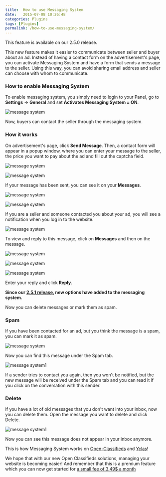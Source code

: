 ```yaml
---
title:  How to use Messaging System
date:   2015-07-08 10:26:48
categories: Plugins
tags: [Plugins]
permalink: /how-to-use-messaging-system/
---
```

<div class="alert alert-warning">
<strong><i class="glyphicon glyphicon-warning-sign"></i> </strong> This feature is available on our 2.5.0 release.
</div>

This new feature makes it easier to communicate between seller and buyer about an ad. Instead of having a contact form on the advertisement's page, you can activate Messaging System and have a form that sends a message to the seller. Using this way, you can avoid sharing email address and seller can choose with whom to communicate.

### How to enable Messaging System

To enable messaging system, you simply need to login to your Panel, go to **Settings** -> **General** and set **Activates Messaging System = ON**.

![message system](http://docs.yclas.com/images/message-system.png)

Now, buyers can contact the seller through the messaging system.

### How it works

On advertisement's page, click **Send Message**. Then, a contact form will appear in a popup window, where you can enter your message to the seller, the price you want to pay about the ad and fill out the captcha field. 

![message system](http://docs.yclas.com/images/message-system1.png)

![message system](http://docs.yclas.com/images/message-system2.png)

If your message has been sent, you can see it on your **Messages**.

![message system](http://docs.yclas.com/images/message-system4.png)

![message system](http://docs.yclas.com/images/message-system3.png)

If you are a seller and someone contacted you about your ad, you will see a notification when you log in to the website.

![message system](http://docs.yclas.com/images/message-system6.png)

To view and reply to this message, click on **Messages** and then on the message.

![message system](http://docs.yclas.com/images/message-system4.png)

![message system](http://docs.yclas.com/images/message-system7.png)

![message system](http://docs.yclas.com/images/message-system8.png)

Enter your reply and click **Reply**.


**Since our [2.5.1 release](http://open-classifieds.com/2015/09/10/open-classifieds-2-5-1/), new options have added to the messaging system.**

Now you can delete messages or mark them as spam. 

### Spam

If you have been contacted for an ad, but you think the message is a spam, you can mark it as spam.

![message system](http://docs.yclas.com/images/messaging-system.png)

Now you can find this message under the Spam tab.

![message system1](http://docs.yclas.com/images/messaging-system1.png)

If a sender tries to contact you again, then you won't be notified, but the new message will be received under the Spam tab and you can read it if you click on the conversation with this sender.

### Delete

If you have a lot of old messages that you don't want into your inbox, now you can delete them. Open the message you want to delete and click Delete.

![message system1](http://docs.yclas.com/images/messaging-system2.png)

Now you can see this message does not appear in your inbox anymore.



This is how Messaging System works on [Open-Classifieds](http://open-classifieds.com/) and [Yclas](http://yclas.com/)! 

We hope that with our new Open Classifieds solutions, managing your website is becoming easier! And remember that this is a premium feature which you can now get started for [a small fee of 3.49$ a month](http://open-classifieds.com/hosting/)




